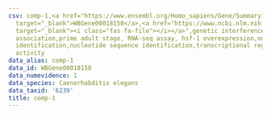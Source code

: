 ```yaml
---
csv: comp-1,<a href="https://www.ensembl.org/Homo_sapiens/Gene/Summary?db=core;g=WBGene00018158"
  target="_blank">WBGene00018158</a>,<a href="https://www.ncbi.nlm.nih.gov/pubmed/30894454"
  target="_blank"><i class="fas fa-file"></i></a>",genetic interference,functional
  association,prime adult stage, RNA-seq assay, hsf-1 overexpression,nucleotide sequence
  identification,nucleotide sequence identification,transcriptional regulation,up-regulates
  activity
data_alias: comp-1
data_id: WBGene00018158
data_numevidence: 1
data_species: Caenorhabditis elegans
data_taxid: '6239'
title: comp-1
---
```

